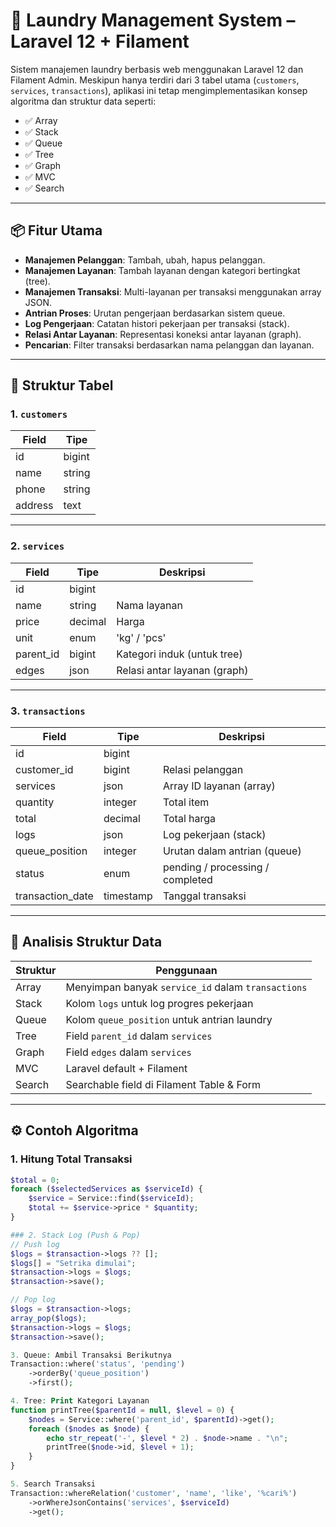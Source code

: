 # 🧺 Laundry Management System – Laravel 12 + Filament

Sistem manajemen laundry berbasis web menggunakan Laravel 12 dan Filament Admin. Meskipun hanya terdiri dari 3 tabel utama (`customers`, `services`, `transactions`), aplikasi ini tetap mengimplementasikan konsep algoritma dan struktur data seperti:

- ✅ Array
- ✅ Stack
- ✅ Queue
- ✅ Tree
- ✅ Graph
- ✅ MVC
- ✅ Search

---

## 📦 Fitur Utama

- **Manajemen Pelanggan**: Tambah, ubah, hapus pelanggan.
- **Manajemen Layanan**: Tambah layanan dengan kategori bertingkat (tree).
- **Manajemen Transaksi**: Multi-layanan per transaksi menggunakan array JSON.
- **Antrian Proses**: Urutan pengerjaan berdasarkan sistem queue.
- **Log Pengerjaan**: Catatan histori pekerjaan per transaksi (stack).
- **Relasi Antar Layanan**: Representasi koneksi antar layanan (graph).
- **Pencarian**: Filter transaksi berdasarkan nama pelanggan dan layanan.

---

## 🧩 Struktur Tabel

### 1. `customers`
| Field      | Tipe     |
|------------|----------|
| id         | bigint   |
| name       | string   |
| phone      | string   |
| address    | text     |

---

### 2. `services`
| Field      | Tipe     | Deskripsi                         |
|------------|----------|----------------------------------|
| id         | bigint   |                                  |
| name       | string   | Nama layanan                     |
| price      | decimal  | Harga                            |
| unit       | enum     | 'kg' / 'pcs'                     |
| parent_id  | bigint   | Kategori induk (untuk tree)      |
| edges      | json     | Relasi antar layanan (graph)     |

---

### 3. `transactions`
| Field           | Tipe     | Deskripsi                         |
|-----------------|----------|----------------------------------|
| id              | bigint   |                                  |
| customer_id     | bigint   | Relasi pelanggan                 |
| services        | json     | Array ID layanan (array)         |
| quantity        | integer  | Total item                       |
| total           | decimal  | Total harga                      |
| logs            | json     | Log pekerjaan (stack)            |
| queue_position  | integer  | Urutan dalam antrian (queue)     |
| status          | enum     | pending / processing / completed |
| transaction_date| timestamp| Tanggal transaksi                |

---

## 🧠 Analisis Struktur Data

| Struktur | Penggunaan                                         |
|----------|----------------------------------------------------|
| Array    | Menyimpan banyak `service_id` dalam `transactions` |
| Stack    | Kolom `logs` untuk log progres pekerjaan           |
| Queue    | Kolom `queue_position` untuk antrian laundry       |
| Tree     | Field `parent_id` dalam `services`                 |
| Graph    | Field `edges` dalam `services`                     |
| MVC      | Laravel default + Filament                        |
| Search   | Searchable field di Filament Table & Form          |

---

## ⚙️ Contoh Algoritma

### 1. Hitung Total Transaksi
```php
$total = 0;
foreach ($selectedServices as $serviceId) {
    $service = Service::find($serviceId);
    $total += $service->price * $quantity;
}

### 2. Stack Log (Push & Pop)
// Push log
$logs = $transaction->logs ?? [];
$logs[] = "Setrika dimulai";
$transaction->logs = $logs;
$transaction->save();

// Pop log
$logs = $transaction->logs;
array_pop($logs);
$transaction->logs = $logs;
$transaction->save();

3. Queue: Ambil Transaksi Berikutnya
Transaction::where('status', 'pending')
    ->orderBy('queue_position')
    ->first();

4. Tree: Print Kategori Layanan
function printTree($parentId = null, $level = 0) {
    $nodes = Service::where('parent_id', $parentId)->get();
    foreach ($nodes as $node) {
        echo str_repeat('-', $level * 2) . $node->name . "\n";
        printTree($node->id, $level + 1);
    }
}

5. Search Transaksi
Transaction::whereRelation('customer', 'name', 'like', '%cari%')
    ->orWhereJsonContains('services', $serviceId)
    ->get();

